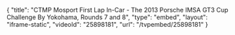 {
    "title": "CTMP Mosport First Lap In-Car - The 2013 Porsche IMSA GT3 Cup Challenge By Yokohama, Rounds 7 and 8",
    "type": "embed",
    "layout": "iframe-static",
    "videoId": "25898181",
    "url": "\/tvpembed\/25898181"
}